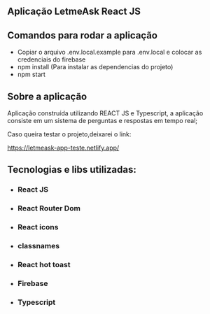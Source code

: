 ## Aplicação LetmeAsk React JS

## Comandos para rodar a aplicação
- Copiar o arquivo .env.local.example para .env.local e colocar as credenciais do firebase
- npm install (Para instalar as dependencias do projeto)
- npm start

## Sobre a aplicação

Aplicação construída utilizando REACT JS e Typescript, a aplicação consiste em um sistema de perguntas e respostas em tempo real;

Caso queira testar o projeto,deixarei o link:

https://letmeask-app-teste.netlify.app/

## Tecnologias e libs utilizadas:

- ### React JS
- ### React Router Dom 
- ### React icons 
- ### classnames
- ### React hot toast
- ### Firebase
- ### Typescript


